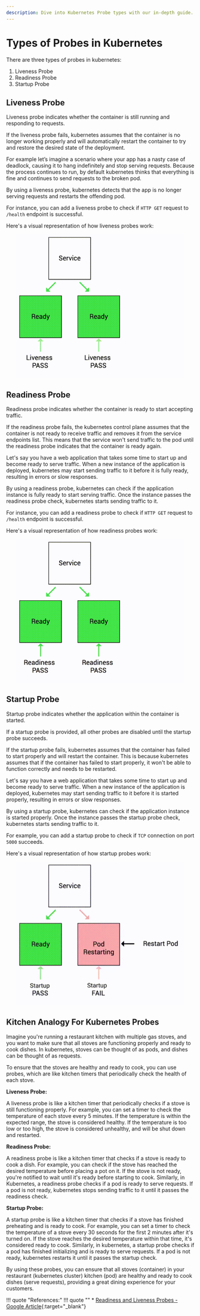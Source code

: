 ```yaml
---
description: Dive into Kubernetes Probe types with our in-depth guide. Learn about Liveness, Readiness, and Startup probes for robust container management.
---
```


# Types of Probes in Kubernetes

There are three types of probes in kubernetes:

1. Liveness Probe
2. Readiness Probe
3. Startup Probe


## Liveness Probe

Liveness probe indicates whether the container is still running and responding to requests.

If the liveness probe fails, kubernetes assumes that the container is no longer working properly and will automatically restart the container to try and restore the desired state of the deployment.

For example let’s imagine a scenario where your app has a nasty case of deadlock, causing it to hang indefinitely and stop serving requests. Because the process continues to run, by default kubernetes thinks that everything is fine and continues to send requests to the broken pod. 

By using a liveness probe, kubernetes detects that the app is no longer serving requests and restarts the offending pod.

For instance, you can add a liveness probe to check if `HTTP GET` request to `/health` endpoint is successful.

Here's a visual representation of how liveness probes work:

<p align="center">
    <img src="../../../../assets/eks-course-images/probes/liveness-probe.gif" alt="Liveness Probe" width="450" />
</p>


## Readiness Probe

Readiness probe indicates whether the container is ready to start accepting traffic.

If the readiness probe fails, the kubernetes control plane assumes that the container is not ready to receive traffic and removes it from the service endpoints list. This means that the service won't send traffic to the pod until the readiness probe indicates that the container is ready again.

Let's say you have a web application that takes some time to start up and become ready to serve traffic. When a new instance of the application is deployed, kubernetes may start sending traffic to it before it is fully ready, resulting in errors or slow responses. 

By using a readiness probe, kubernetes can check if the application instance is fully ready to start serving traffic. Once the instance passes the readiness probe check, kubernetes starts sending traffic to it.

For instance, you can add a readiness probe to check if `HTTP GET` request to `/health` endpoint is successful.

Here's a visual representation of how readiness probes work:

<p align="center">
    <img src="../../../../assets/eks-course-images/probes/readiness-probe.gif" alt="Readiness Probe" width="450" />
</p>


## Startup Probe

Startup probe indicates whether the application within the container is started.

If a startup probe is provided, all other probes are disabled until the startup probe succeeds.

If the startup probe fails, kubernetes assumes that the container has failed to start properly and will restart the container. This is because kubernetes assumes that if the container has failed to start properly, it won't be able to function correctly and needs to be restarted.

Let's say you have a web application that takes some time to start up and become ready to serve traffic. When a new instance of the application is deployed, kubernetes may start sending traffic to it before it is started properly, resulting in errors or slow responses. 

By using a startup probe, kubernetes can check if the application instance is started properly. Once the instance passes the startup probe check, kubernetes starts sending traffic to it.

For example, you can add a startup probe to check if `TCP` connection on port `5000` succeeds.

Here's a visual representation of how startup probes work:

<p align="center">
    <img src="../../../../assets/eks-course-images/probes/startup-probe.gif" alt="Startup Probe" width="450" />
</p>


## Kitchen Analogy For Kubernetes Probes

Imagine you're running a restaurant kitchen with multiple gas stoves, and you want to make sure that all stoves are functioning properly and ready to cook dishes. In kubernetes, stoves can be thought of as pods, and dishes can be thought of as requests.

To ensure that the stoves are healthy and ready to cook, you can use probes, which are like kitchen timers that periodically check the health of each stove.

**Liveness Probe:**

A liveness probe is like a kitchen timer that periodically checks if a stove is still functioning properly. For example, you can set a timer to check the temperature of each stove every 5 minutes. If the temperature is within the expected range, the stove is considered healthy. If the temperature is too low or too high, the stove is considered unhealthy, and will be shut down and restarted.

**Readiness Probe:**

A readiness probe is like a kitchen timer that checks if a stove is ready to cook a dish. For example, you can check if the stove has reached the desired temperature before placing a pot on it. If the stove is not ready, you're notified to wait until it's ready before starting to cook. Similarly, in Kubernetes, a readiness probe checks if a pod is ready to serve requests. If a pod is not ready, kubernetes stops sending traffic to it until it passes the readiness check.

**Startup Probe:**

A startup probe is like a kitchen timer that checks if a stove has finished preheating and is ready to cook. For example, you can set a timer to check the temperature of a stove every 30 seconds for the first 2 minutes after it's turned on. If the stove reaches the desired temperature within that time, it's considered ready to cook. Similarly, in kubernetes, a startup probe checks if a pod has finished initializing and is ready to serve requests. If a pod is not ready, kubernetes restarts it until it passes the startup check.


By using these probes, you can ensure that all stoves (container) in your restaurant (kubernetes cluster) kitchen (pod) are healthy and ready to cook dishes (serve requests), providing a great dining experience for your customers.



!!! quote "References:"
    !!! quote ""
        * [Readiness and Liveness Probes - Google Article]{:target="_blank"}


<!-- Hyperlinks -->
[Readiness and Liveness Probes - Google Article]: https://cloud.google.com/blog/products/containers-kubernetes/kubernetes-best-practices-setting-up-health-checks-with-readiness-and-liveness-probes